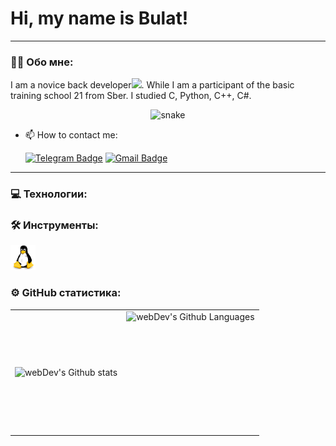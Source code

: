 
# Hi, my name is Bulat!

---

### :man_technologist: Обо мне:

I am a novice back developer<img src="https://media .giphy.com/media/WUlplcMpOCEmTGBtBW/giphy.gif" width="30px">. While I am a participant of the basic training school 21 from Sber. I studied C, Python, C++, C#.

<p align="center">
 <img width="600" src="assets/github-snake.svg" alt="snake"/>
</p>

- :mailbox: How to contact me:

  [![Telegram Badge](https://img.shields.io/badge/-bulatruslanovich-green?style=flat&logo=Telegram&logoColor=white)](https://t.me/BulatRuslanovich) [![Gmail Badge](https://img.shields.io/badge/-Gmail-red?style=flat&logo=Gmail&logoColor=white)](mailto:bulatruslanovich@gmail.com)

---

### 💻 Технологии:

### 🛠 Инструменты:
  <img src="https://github.com/devicons/devicon/blob/master/icons/linux/linux-original.svg" title="linux" alt="linux" width="40" height="40"/>&nbsp;


### ⚙️ GitHub статистика:

<table>
  <tr>
    <td>
      <img align="left" src="http://github-readme-streak-stats.herokuapp.com?user=bulatruslanovich&theme=dark&background=000000" alt="webDev's Github stats" />
    </td>
    <td>
      <img height="195px" align="right" alt="webDev's Github Languages" src="https://github-readme-stats-sigma-five.vercel.app/api/top-langs/?username=bulatruslanovich&layout=compact&theme=vision-friendly-dark" />
    </td>
  </tr>
</table>
